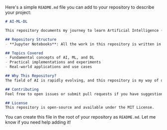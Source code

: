 Here's a simple `README.md` file you can add to your repository to describe your project:

```markdown
# AI-ML-DL

This repository documents my journey to learn Artificial Intelligence (AI), Machine Learning (ML), and Deep Learning (DL). It serves as a collection of notebooks, experiments, and resources as I explore these exciting fields.

## Repository Structure
- **Jupyter Notebooks**: All the work in this repository is written in Jupyter Notebook format, making it easy to follow along and reproduce the steps.

## Topics Covered
- Fundamental concepts of AI, ML, and DL
- Practical implementations and experiments
- Real-world applications and use cases

## Why This Repository?
The field of AI is rapidly evolving, and this repository is my way of documenting my learning process and sharing it with others who are on a similar journey. Whether you're a beginner or an enthusiast, I hope you find value in the resources and experiments shared here.

## Contributing
Feel free to open issues or submit pull requests if you have suggestions or improvements!

## License
This repository is open-source and available under the MIT License.
```

You can create this file in the root of your repository as `README.md`. Let me know if you need help adding it!

